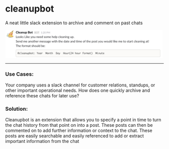 # cleanupbot
A neat little slack extension to archive and comment on past chats

<img src="./screenshots/prompt.png" style="width: 500px;" />

---

### Use Cases: 
Your company uses a slack channel for customer relations, standups, or other important operational needs. How does one quickly archive and reference these chats for later use? 

### Solution: 
Cleanupbot is an extension that allows you to specify a point in time to turn the chat history from that point on into a post. These posts can then be commented on to add further information or context to the chat. These posts are easily searchable and easily referenced to add or extract important information from the chat
